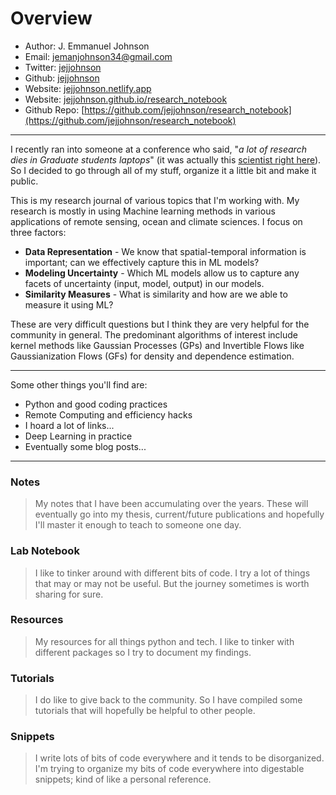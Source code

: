# Overview

* Author: J. Emmanuel Johnson
* Email: [jemanjohnson34@gmail.com](mailto:jemanjohnson34@gmail.com)
* Twitter: [jejjohnson](https://twitter.com/jejjohnson)
* Github: [jejjohnson](https://github.com/jejjohnson)
* Website: [jejjohnson.netlify.app](https://jejjohnson.netlify.app)
* Website: [jejjohnson.github.io/research_notebook](https://jejjohnson.github.io/research_notebook)
* Github Repo: [https://github.com/jejjohnson/research_notebook](https://github.com/jejjohnson/research_notebook)

---

I recently ran into someone at a conference who said, "*a lot of research dies in Graduate students laptops*" (it was actually this [scientist right here](https://twitter.com/jennifermarsman)). So I decided to go through all of my stuff, organize it a little bit and make it public.

This is my research journal  of various topics that I'm working with. My research is mostly in using Machine learning methods in various applications of remote sensing, ocean and climate sciences. I focus on three factors:

* **Data Representation** - We know that spatial-temporal information is important; can we effectively capture this in ML models?
* **Modeling Uncertainty** - Which ML models allow us to capture any facets of uncertainty (input, model, output) in our  models.
* **Similarity Measures** - What is similarity and how are we able to measure it using ML?
  
These are very difficult questions but I think they are very helpful for the community in general. The predominant algorithms of interest include kernel methods like Gaussian Processes (GPs) and Invertible Flows like Gaussianization Flows (GFs) for density and dependence estimation.

---

Some other things you'll find are:

* Python and good coding practices
* Remote Computing and efficiency hacks
* I hoard a lot of links...
* Deep Learning in practice
* Eventually some blog posts...

---

<!-- ### [Project Webpages](projects/README.md) -->

### Notes

> My notes that I have been accumulating over the years. These will eventually go into my thesis, current/future publications and hopefully I'll master it enough to teach to someone one day.

### Lab Notebook

> I like to tinker around with different bits of code. I try a lot of things that may or may not be useful. But the journey sometimes is worth sharing for sure.

### Resources

> My resources for all things python and tech. I like to tinker with different packages so I try to document my findings.

### Tutorials

> I do like to give back to the community. So I have compiled some tutorials that will hopefully be helpful to other people.

### Snippets

> I write lots of bits of code everywhere and it tends to be disorganized. I'm trying to organize my bits of code everywhere into digestable snippets; kind of like a personal reference.
